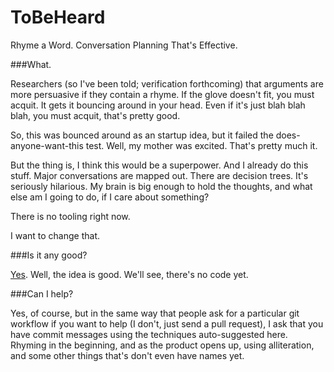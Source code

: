 ToBeHeard
=========

Rhyme a Word. Conversation Planning That's Effective. 

###What. 

Researchers (so I've been told; verification forthcoming) that arguments are more persuasive if they contain a rhyme. If the glove doesn't fit, you must acquit. It gets it bouncing around in your head. Even if it's just blah blah blah, you must acquit, that's pretty good. 

So, this was bounced around as an startup idea, but it failed the does-anyone-want-this test. Well, my mother was excited. That's pretty much it. 

But the thing is, I think this would be a superpower. And I already do this stuff. Major conversations are mapped out. There are decision trees. It's seriously hilarious. My brain is big enough to hold the thoughts, and what else am I going to do, if I care about something? 

There is no tooling right now. 

I want to change that. 

###Is it any good?

[Yes](https://news.ycombinator.com/item?id=3067434). Well, the idea is good. We'll see, there's no code yet. 

###Can I help?

Yes, of course, but in the same way that people ask for a particular git workflow if you want to help (I don't, just send a pull request), I ask that you have commit messages using the techniques auto-suggested here. Rhyming in the beginning, and as the product opens up, using alliteration, and some other things that's don't even have names yet.
